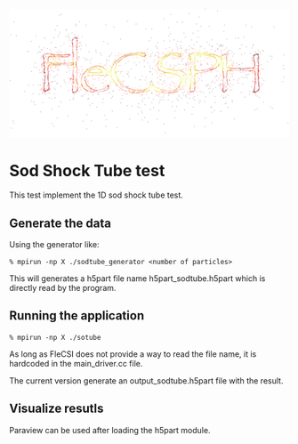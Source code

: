 ![logo](doc/flecsph_logo_bg.png)

# Sod Shock Tube test

This test implement the 1D sod shock tube test. 

## Generate the data 
Using the generator like: 

    % mpirun -np X ./sodtube_generator <number of particles>

This will generates a h5part file name h5part_sodtube.h5part which is directly
read by the program. 

## Running the application 

    % mpirun -np X ./sotube 

As long as FleCSI does not provide a way to read the file name, it is hardcoded 
in the main_driver.cc file. 

The current version generate an output_sodtube.h5part file with the result. 

## Visualize resutls

Paraview can be used after loading the h5part module. 
